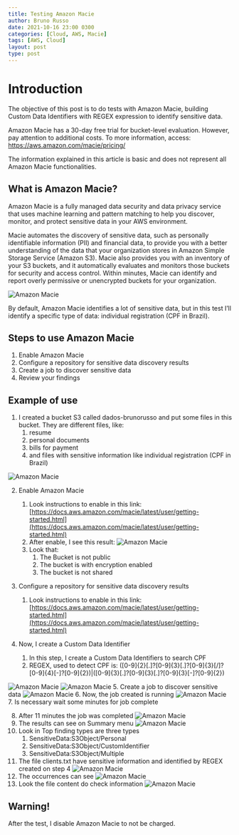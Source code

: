 ```yaml
---
title: Testing Amazon Macie
author: Bruno Russo
date: 2021-10-16 23:00 0300
categories: [Cloud, AWS, Macie]
tags: [AWS, Cloud]
layout: post
type: post
---
```


# **Introduction**
The objective of this post is to do tests with Amazon Macie, building Custom Data Identifiers with REGEX expression to identify sensitive data.

Amazon Macie has a 30-day free trial for bucket-level evaluation. However, pay attention to additional costs. To more information, access: https://aws.amazon.com/macie/pricing/

The information explained in this article is basic and does not represent all Amazon Macie functionalities.


## What is Amazon Macie?

Amazon Macie is a fully managed data security and data privacy service that uses machine learning and pattern matching to help you discover, monitor, and protect sensitive data in your AWS environment.

Macie automates the discovery of sensitive data, such as personally identifiable information (PII) and financial data, to provide you with a better understanding of the data that your organization stores in Amazon Simple Storage Service (Amazon S3). Macie also provides you with an inventory of your S3 buckets, and it automatically evaluates and monitors those buckets for security and access control. Within minutes, Macie can identify and report overly permissive or unencrypted buckets for your organization.

![Amazon Macie](https://brunorusso.com.br/assets/macie/image.png)

By default, Amazon Macie identifies a lot of sensitive data, but in this test I’ll identify a specific type of data: individual registration (CPF in Brazil).

## Steps to use Amazon Macie

1. Enable Amazon Macie
2. Configure a repository for sensitive data discovery results
3. Create a job to discover sensitive data
4. Review your findings


## Example of use

1. I created a bucket S3 called dados-brunorusso and put some files in this bucket. They are different files, like:
    1. resume
    2. personal documents
    3. bills for payment
    4. and files with sensitive information like individual registration (CPF in Brazil)

![Amazon Macie](https://brunorusso.com.br/assets/macie/image1.png)

2. Enable Amazon Macie
    1. Look instructions to enable in this link: [https://docs.aws.amazon.com/macie/latest/user/getting-started.html](https://docs.aws.amazon.com/macie/latest/user/getting-started.html)
    2. After enable, I see this result:
![Amazon Macie](https://brunorusso.com.br/assets/macie/image2.png)
    3. Look that:
        1. The Bucket is not public
        2. The bucket is with encryption enabled
        3. The bucket is not shared

3. Configure a repository for sensitive data discovery results
    1. Look instructions to enable in this link: [https://docs.aws.amazon.com/macie/latest/user/getting-started.html](https://docs.aws.amazon.com/macie/latest/user/getting-started.html)
4. Now, I create a Custom Data Identifier
    1. In this step, I create a Custom Data Identifiers to search CPF
    2. REGEX, used to detect CPF is: ([0-9]{2}[\.]?[0-9]{3}[\.]?[0-9]{3}[\/]?[0-9]{4}[-]?[0-9]{2})|([0-9]{3}[\.]?[0-9]{3}[\.]?[0-9]{3}[-]?[0-9]{2})

![Amazon Macie](https://brunorusso.com.br/assets/macie/image6.png)
![Amazon Macie](https://brunorusso.com.br/assets/macie/image8.png)
5. Create a job to discover sensitive data
![Amazon Macie](https://brunorusso.com.br/assets/macie/image7.png)
6. Now, the job created is running
![Amazon Macie](https://brunorusso.com.br/assets/macie/image6.png)
7. Is necessary wait some minutes for job complete

8. After 11 minutes the job was completed
![Amazon Macie](https://brunorusso.com.br/assets/macie/image10.png)
9. The results can see on Summary menu
![Amazon Macie](https://brunorusso.com.br/assets/macie/image11.png)
10. Look in Top finding types are three types
    1. SensitiveData:S3Object/Personal	
    2. SensitiveData:S3Object/CustomIdentifier	
    3. SensitiveData:S3Object/Multiple	
11. The file clients.txt have sensitive information and identified by REGEX created on step 4
![Amazon Macie](https://brunorusso.com.br/assets/macie/image2.png)
12. The occurrences can see 
![Amazon Macie](https://brunorusso.com.br/assets/macie/image9.png)
13. Look the file content do check information
![Amazon Macie](https://brunorusso.com.br/assets/macie/image3.png)

## Warning!

After the test, I disable Amazon Macie to not be charged.
